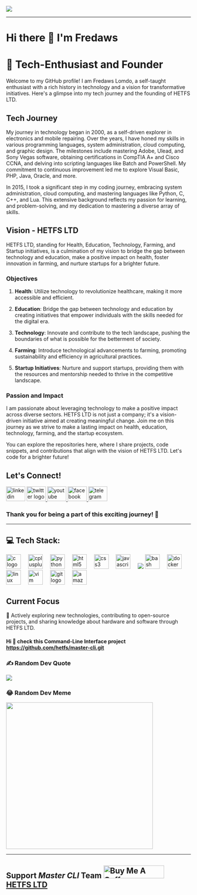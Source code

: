 ![](https://cdn.buymeacoffee.com/uploads/cover_images/2023/12/wKEQng04UVaXx8eSI6T1L20zZgIkLfLsIUuQerTu.png)

---

# Hi there 👋 I'm Fredaws

# 💫 Tech-Enthusiast and Founder

Welcome to my GitHub profile! I am Fredaws Lomdo, a self-taught enthusiast with a rich history in technology and a vision for transformative initiatives. Here's a glimpse into my tech journey and the founding of HETFS LTD.

## Tech Journey

My journey in technology began in 2000, as a self-driven explorer in electronics and mobile repairing. Over the years, I have honed my skills in various programming languages, system administration, cloud computing, and graphic design. The milestones include mastering Adobe, Ulead, and Sony Vegas software, obtaining certifications in CompTIA A+ and Cisco CCNA, and delving into scripting languages like Batch and PowerShell. My commitment to continuous improvement led me to explore Visual Basic, PHP, Java, Oracle, and more.

In 2015, I took a significant step in my coding journey, embracing system administration, cloud computing, and mastering languages like Python, C, C++, and Lua. This extensive background reflects my passion for learning, and problem-solving, and my dedication to mastering a diverse array of skills.

## Vision - HETFS LTD

HETFS LTD, standing for Health, Education, Technology, Farming, and Startup initiatives, is a culmination of my vision to bridge the gap between technology and education, make a positive impact on health, foster innovation in farming, and nurture startups for a brighter future.

### Objectives

1. **Health**: Utilize technology to revolutionize healthcare, making it more accessible and efficient.

2. **Education**: Bridge the gap between technology and education by creating initiatives that empower individuals with the skills needed for the digital era.

3. **Technology**: Innovate and contribute to the tech landscape, pushing the boundaries of what is possible for the betterment of society.

4. **Farming**: Introduce technological advancements to farming, promoting sustainability and efficiency in agricultural practices.

5. **Startup Initiatives**: Nurture and support startups, providing them with the resources and mentorship needed to thrive in the competitive landscape.

### Passion and Impact

I am passionate about leveraging technology to make a positive impact across diverse sectors. HETFS LTD is not just a company; it's a vision-driven initiative aimed at creating meaningful change. Join me on this journey as we strive to make a lasting impact on health, education, technology, farming, and the startup ecosystem.

You can explore the repositories here, where I share projects, code snippets, and contributions that align with the vision of HETFS LTD. Let's code for a brighter future!

 ## Let's Connect!

 <div align="left">
  <img src="https://raw.githubusercontent.com/maurodesouza/profile-readme-generator/master/src/assets/icons/social/linkedin/default.svg" width="52" height="40" alt="linkedin logo"  />
  <a href="https://x.com/hetf01?t=YN55MZq3vfMZj8g-IJHpGw&s=08" target="_blank">
    <img src="https://raw.githubusercontent.com/maurodesouza/profile-readme-generator/master/src/assets/icons/social/twitter/default.svg" width="52" height="40" alt="twitter logo"  />
  </a>
  <a href="https://www.youtube.com/@mastercli" target="_blank">
    <img src="https://raw.githubusercontent.com/maurodesouza/profile-readme-generator/master/src/assets/icons/social/youtube/default.svg" width="52" height="40" alt="youtube logo"  />
  </a>
  <a href="https://m.facebook.com/profile.php/?id=100090714730738&name=xhp_nt_" target="_blank">
    <img src="https://raw.githubusercontent.com/maurodesouza/profile-readme-generator/master/src/assets/icons/social/facebook/default.svg" width="52" height="40" alt="facebook logo"  />
  </a>
  <a href="https://t.me/+h941uu74P6I0NDY0" target="_blank">
    <img src="https://raw.githubusercontent.com/maurodesouza/profile-readme-generator/master/src/assets/icons/social/telegram/default.svg" width="52" height="40" alt="telegram logo"  />
  </a>
</div>

### Thank you for being a part of this exciting journey! 🚀

---
 
## 💻 Tech Stack:
<div align="left">
  <img src="https://cdn.jsdelivr.net/gh/devicons/devicon/icons/c/c-original.svg" height="40" alt="c logo"  />
  <img width="12" />
  <img src="https://cdn.jsdelivr.net/gh/devicons/devicon/icons/cplusplus/cplusplus-original.svg" height="40" alt="cplusplus logo"  />
  <img width="12" />
  <img src="https://cdn.jsdelivr.net/gh/devicons/devicon/icons/python/python-original.svg" height="40" alt="python logo"  />
  <img width="12" />
  <img src="https://cdn.jsdelivr.net/gh/devicons/devicon/icons/html5/html5-original.svg" height="40" alt="html5 logo"  />
  <img width="12" />
  <img src="https://cdn.jsdelivr.net/gh/devicons/devicon/icons/css3/css3-original.svg" height="40" alt="css3 logo"  />
  <img width="12" />
  <img src="https://cdn.jsdelivr.net/gh/devicons/devicon/icons/javascript/javascript-original.svg" height="40" alt="javascript logo"  />
  <img width="12" />
  <img src="https://img.shields.io/badge/lua-%232C2D72.svg?style=for-the-badge&logo=lua&logoColor=white" />
  <img src="https://cdn.jsdelivr.net/gh/devicons/devicon/icons/bash/bash-original.svg" height="40" alt="bash logo"  />
  <img width="12" />
  <img src="https://cdn.jsdelivr.net/gh/devicons/devicon/icons/docker/docker-original.svg" height="40" alt="docker logo"  />
  <img width="12" />
  <img src="https://cdn.jsdelivr.net/gh/devicons/devicon/icons/linux/linux-original.svg" height="40" alt="linux logo"  />
  <img width="12" />
  <img src="https://cdn.jsdelivr.net/gh/devicons/devicon/icons/vim/vim-original.svg" height="40" alt="vim logo"  />
  <img width="12" />
  <img src="https://cdn.jsdelivr.net/gh/devicons/devicon/icons/git/git-original.svg" height="40" alt="git logo"  />
  <img width="12" />
  <img src="https://cdn.jsdelivr.net/gh/devicons/devicon/icons/amazonwebservices/amazonwebservices-original.svg" height="40" alt="amazonwebservices logo"  />
</div>


## Current Focus

🚀 Actively exploring new technologies, contributing to open-source projects, and sharing knowledge about hardware and software through HETFS LTD.
#### Hi 👋 check this Command-Line Interface project https://github.com/hetfs/master-cli.git

### ✍️ Random Dev Quote

![](https://quotes-github-readme.vercel.app/api?type=horizontal&theme=radical) 

### 😂 Random Dev Meme
<img src='https://randommeme-five.vercel.app/' style="height: 400px;"/>

---

##  Support *Master CLI* Team  <a href="https://www.buymeacoffee.com/hetfs01f" target="_blank"><img src="https://cdn.buymeacoffee.com/buttons/v2/default-yellow.png" alt="Buy Me A Coffee" style="height: 35px !important;width: 165px !important;" ></a>  [HETFS LTD](https://github.com/hetfs) 

